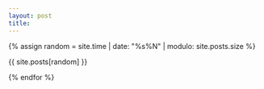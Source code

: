 ```yaml
---
layout: post
title: 
---
```


{% assign random = site.time | date: "%s%N" | modulo: site.posts.size %}

{{ site.posts[random] }}


{% endfor %}
